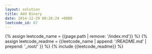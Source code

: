```yaml
---
layout: solution
title: Add Binary
date: 2014-12-29 00:26:24 +0800
leetcode_id: 67
---
```

{% assign leetcode_name = {{page.path | remove: '/index.md'}}  %}
{% assign leetcode_readme = {{leetcode_name | append: '/README.md' | prepend: '_root/' }}  %}
{% include {{leetcode_readme}} %}
